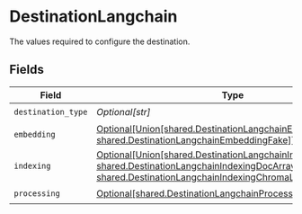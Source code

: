 # DestinationLangchain

The values required to configure the destination.


## Fields

| Field                                                                                                                                                                                                                                     | Type                                                                                                                                                                                                                                      | Required                                                                                                                                                                                                                                  | Description                                                                                                                                                                                                                               |
| ----------------------------------------------------------------------------------------------------------------------------------------------------------------------------------------------------------------------------------------- | ----------------------------------------------------------------------------------------------------------------------------------------------------------------------------------------------------------------------------------------- | ----------------------------------------------------------------------------------------------------------------------------------------------------------------------------------------------------------------------------------------- | ----------------------------------------------------------------------------------------------------------------------------------------------------------------------------------------------------------------------------------------- |
| `destination_type`                                                                                                                                                                                                                        | *Optional[str]*                                                                                                                                                                                                                           | :heavy_check_mark:                                                                                                                                                                                                                        | N/A                                                                                                                                                                                                                                       |
| `embedding`                                                                                                                                                                                                                               | [Optional[Union[shared.DestinationLangchainEmbeddingOpenAI, shared.DestinationLangchainEmbeddingFake]]](undefined/models/shared/destinationlangchainembedding.md)                                                                         | :heavy_check_mark:                                                                                                                                                                                                                        | Embedding configuration                                                                                                                                                                                                                   |
| `indexing`                                                                                                                                                                                                                                | [Optional[Union[shared.DestinationLangchainIndexingPinecone, shared.DestinationLangchainIndexingDocArrayHnswSearch, shared.DestinationLangchainIndexingChromaLocalPersistance]]](undefined/models/shared/destinationlangchainindexing.md) | :heavy_check_mark:                                                                                                                                                                                                                        | Indexing configuration                                                                                                                                                                                                                    |
| `processing`                                                                                                                                                                                                                              | [Optional[shared.DestinationLangchainProcessingConfigModel]](undefined/models/shared/destinationlangchainprocessingconfigmodel.md)                                                                                                        | :heavy_check_mark:                                                                                                                                                                                                                        | N/A                                                                                                                                                                                                                                       |
